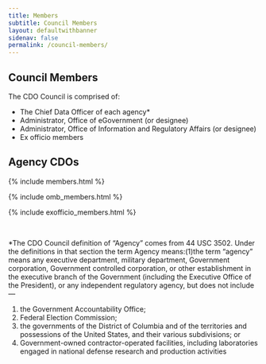 ```yaml
---
title: Members
subtitle: Council Members
layout: defaultwithbanner
sidenav: false
permalink: /council-members/
---
```


## Council Members
The CDO Council is comprised of:
* The Chief Data Officer of each agency*
* Administrator, Office of eGovernment (or designee) 
* Administrator, Office of Information and Regulatory Affairs (or designee)
* Ex officio members


## Agency CDOs
{% include members.html %}

{% include omb_members.html %}

{% include exofficio_members.html %}

&nbsp;

*The CDO Council definition of “Agency” comes from 44 USC 3502.  Under the definitions in that section the term Agency means:(1)the term “agency” means any executive department, military department, Government corporation, Government controlled corporation, or other establishment in the executive branch of the Government (including the Executive Office of the President), or any independent regulatory agency, but does not include—


<ol class="ol-upperCase">
  <li>the Government Accountability Office;</li>
  <li>Federal Election Commission;</li>
  <li>the governments of the District of Columbia and of the territories and possessions of the United States, and their various subdivisions; or</li>
  <li>Government-owned contractor-operated facilities, including laboratories engaged in national defense research and production activities</li>
</ol>
